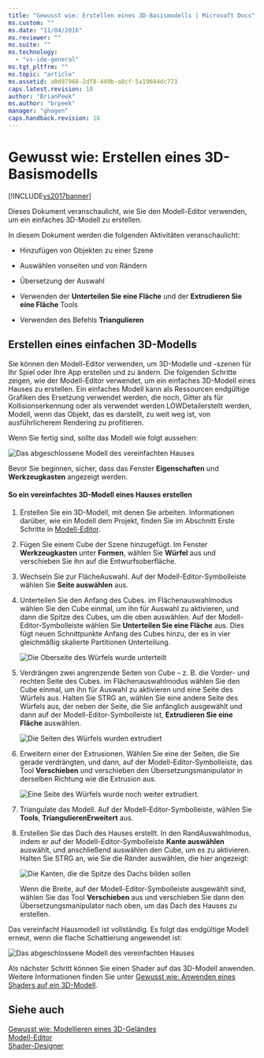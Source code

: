 ```yaml
---
title: "Gewusst wie: Erstellen eines 3D-Basismodells | Microsoft Docs"
ms.custom: ""
ms.date: "11/04/2016"
ms.reviewer: ""
ms.suite: ""
ms.technology: 
  - "vs-ide-general"
ms.tgt_pltfrm: ""
ms.topic: "article"
ms.assetid: a0d97966-2df8-449b-a8cf-5a19684dc773
caps.latest.revision: 18
author: "BrianPeek"
ms.author: "brpeek"
manager: "ghogen"
caps.handback.revision: 18
---
```

# Gewusst wie: Erstellen eines 3D-Basismodells
[!INCLUDE[vs2017banner](../code-quality/includes/vs2017banner.md)]

Dieses Dokument veranschaulicht, wie Sie den Modell\-Editor verwenden, um ein einfaches 3D\-Modell zu erstellen.  
  
 In diesem Dokument werden die folgenden Aktivitäten veranschaulicht:  
  
-   Hinzufügen von Objekten zu einer Szene  
  
-   Auswählen vonseiten und von Rändern  
  
-   Übersetzung der Auswahl  
  
-   Verwenden der **Unterteilen Sie eine Fläche** und der **Extrudieren Sie eine Fläche** Tools  
  
-   Verwenden des Befehls **Triangulieren**  
  
## Erstellen eines einfachen 3D\-Modells  
 Sie können den Modell\-Editor verwenden, um 3D\-Modelle und \-szenen für Ihr Spiel oder Ihre App erstellen und zu ändern.  Die folgenden Schritte zeigen, wie der Modell\-Editor verwendet, um ein einfaches 3D\-Modell eines Hauses zu erstellen.  Ein einfaches Modell kann als Ressourcen endgültige Grafiken des Ersetzung verwendet werden, die noch, Gitter als für Kollisionserkennung oder als verwendet werden LOWDetailerstellt werden, Modell, wenn das Objekt, das es darstellt, zu weit weg ist, von ausführlicherem Rendering zu profitieren.  
  
 Wenn Sie fertig sind, sollte das Modell wie folgt aussehen:  
  
 ![Das abgeschlossene Modell des vereinfachten Hauses](~/designers/media/gfx_model_demo_house_final.png "gfx\_model\_demo\_house\_final")  
  
 Bevor Sie beginnen, sicher, dass das Fenster **Eigenschaften** und **Werkzeugkasten** angezeigt werden.  
  
#### So ein vereinfachtes 3D\-Modell eines Hauses erstellen  
  
1.  Erstellen Sie ein 3D\-Modell, mit denen Sie arbeiten.  Informationen darüber, wie ein Modell dem Projekt, finden Sie im Abschnitt Erste Schritte in [Modell\-Editor](../designers/model-editor.md).  
  
2.  Fügen Sie einem Cube der Szene hinzugefügt.  Im Fenster **Werkzeugkasten** unter **Formen**, wählen Sie **Würfel** aus und verschieben Sie ihn auf die Entwurfsoberfläche.  
  
3.  Wechseln Sie zur FlächeAuswahl.  Auf der Modell\-Editor\-Symbolleiste wählen Sie **Seite auswählen** aus.  
  
4.  Unterteilen Sie den Anfang des Cubes.  im Flächenauswahlmodus wählen Sie den Cube einmal, um ihn für Auswahl zu aktivieren, und dann die Spitze des Cubes, um die oben auswählen.  Auf der Modell\-Editor\-Symbolleiste wählen Sie **Unterteilen Sie eine Fläche** aus.  Dies fügt neuen Schnittpunkte Anfang des Cubes hinzu, der es in vier gleichmäßig skalierte Partitionen Unterteilung.  
  
     ![Die Oberseite des Würfels wurde unterteilt](~/designers/media/gfx_model_demo_house_subdiv.png "gfx\_model\_demo\_house\_subdiv")  
  
5.  Verdrängen zwei angrenzende Seiten von Cube – z. B. die Vorder\- und rechten Seite des Cubes.  im Flächenauswahlmodus wählen Sie den Cube einmal, um ihn für Auswahl zu aktivieren und eine Seite des Würfels aus.  Halten Sie STRG an, wählen Sie eine andere Seite des Würfels aus, der neben der Seite, die Sie anfänglich ausgewählt und dann auf der Modell\-Editor\-Symbolleiste ist, **Extrudieren Sie eine Fläche** auswählen.  
  
     ![Die Seiten des Würfels wurden extrudiert](~/designers/media/gfx_model_demo_house_extrude.png "gfx\_model\_demo\_house\_extrude")  
  
6.  Erweitern einer der Extrusionen.  Wählen Sie eine der Seiten, die Sie gerade verdrängten, und dann, auf der Modell\-Editor\-Symbolleiste, das Tool **Verschieben** und verschieben den Übersetzungsmanipulator in derselben Richtung wie die Extrusion aus.  
  
     ![Eine Seite des Würfels wurde noch weiter extrudiert.](~/designers/media/gfx_model_demo_house_extend.png "gfx\_model\_demo\_house\_extend")  
  
7.  Triangulate das Modell.  Auf der Modell\-Editor\-Symbolleiste, wählen Sie **Tools**, **TriangulierenErweitert** aus.  
  
8.  Erstellen Sie das Dach des Hauses erstellt.  In den RandAuswahlmodus, indem er auf der Modell\-Editor\-Symbolleiste **Kante auswählen** auswählt, und anschließend auswählen den Cube, um es zu aktivieren.  Halten Sie STRG an, wie Sie die Ränder auswählen, die hier angezeigt:  
  
     ![Die Kanten, die die Spitze des Dachs bilden sollen](~/designers/media/gfx_model_demo_house_edges.png "gfx\_model\_demo\_house\_edges")  
  
     Wenn die Breite, auf der Modell\-Editor\-Symbolleiste ausgewählt sind, wählen Sie das Tool **Verschieben** aus und verschieben Sie dann den Übersetzungsmanipulator nach oben, um das Dach des Hauses zu erstellen.  
  
 Das vereinfacht Hausmodell ist vollständig.  Es folgt das endgültige Modell erneut, wenn die flache Schattierung angewendet ist:  
  
 ![Das abgeschlossene Modell des vereinfachten Hauses](~/designers/media/gfx_model_demo_house_final.png "gfx\_model\_demo\_house\_final")  
  
 Als nächster Schritt können Sie einen Shader auf das 3D\-Modell anwenden.  Weitere Informationen finden Sie unter [Gewusst wie: Anwenden eines Shaders auf ein 3D\-Modell](../designers/how-to-apply-a-shader-to-a-3-d-model.md).  
  
## Siehe auch  
 [Gewusst wie: Modellieren eines 3D\-Geländes](../designers/how-to-model-3-d-terrain.md)   
 [Modell\-Editor](../designers/model-editor.md)   
 [Shader\-Designer](../designers/shader-designer.md)